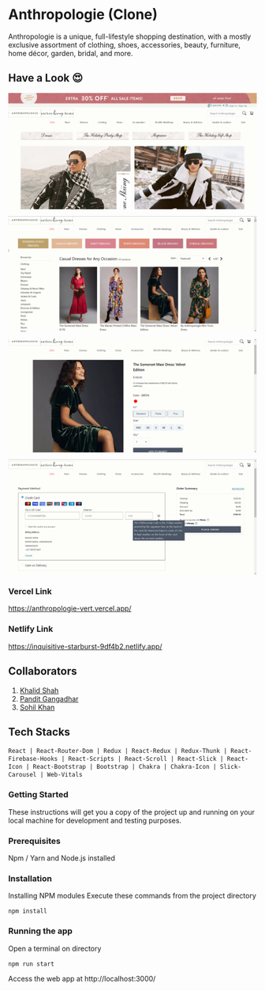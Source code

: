 # Anthropologie (Clone)

Anthropologie is a unique, full-lifestyle shopping destination, with a mostly exclusive assortment of clothing, shoes, accessories, beauty, furniture, home décor, garden, bridal, and more.

## Have a Look 😍
<p align="center">
  <img src="./public/anthropologie_01.png" alt='anthropologie_01 image' align="center" />
</p>
<p align="center">
  <img src="./public/anthropologie_02.png" alt='anthropologie_02 image' align="center" />
</p>
<p align="center">
  <img src="./public/anthropologie_03.png" alt='anthropologie_03 image' align="center" />
</p>
<p align="center">
  <img src="./public/anthropologie_04.png" alt='anthropologie_04 image' align="center" />
</p>

### Vercel Link 
https://anthropologie-vert.vercel.app/

### Netlify   Link
https://inquisitive-starburst-9df4b2.netlify.app/

## Collaborators
1. [Khalid Shah](https://github.com/Khalidshah12/)
2. [Pandit Gangadhar](https://github.com/pandit0305)
3. [Sohil Khan](https://github.com/sohilweb20)

## Tech Stacks
```
React | React-Router-Dom | Redux | React-Redux | Redux-Thunk | React-Firebase-Hooks | React-Scripts | React-Scroll | React-Slick | React-Icon | React-Bootstrap | Bootstrap | Chakra | Chakra-Icon | Slick-Carousel | Web-Vitals
```

### Getting Started

These instructions will get you a copy of the project up and running on your local machine for development and testing purposes.

### Prerequisites

Npm / Yarn and Node.js installed

### Installation

Installing NPM modules
Execute these commands from the project directory

```
npm install
```

### Running the app

Open a terminal on directory

```
npm run start
```

Access the web app at http://localhost:3000/
